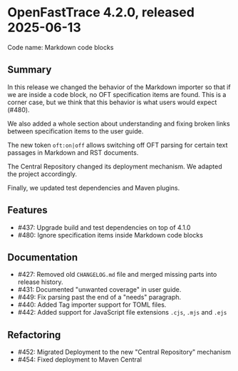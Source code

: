 # OpenFastTrace 4.2.0, released 2025-06-13

Code name: Markdown code blocks

## Summary

In this release we changed the behavior of the Markdown importer so that if we are inside a code block, no OFT specification items are found. This is a corner case, but we think that this behavior is what users would expect (#480).

We also added a whole section about understanding and fixing broken links between specification items to the user guide.

The new token `oft:on|off` allows switching off OFT parsing for certain text passages in Markdown and RST documents.

The Central Repository changed its deployment mechanism. We adapted the project accordingly.

Finally, we updated test dependencies and Maven plugins.

## Features

* #437: Upgrade build and test dependencies on top of 4.1.0
* #480: Ignore specification items inside Markdown code blocks

## Documentation

* #427: Removed old `CHANGELOG.md` file and merged missing parts into release history.
* #431: Documented "unwanted coverage" in user guide.
* #449: Fix parsing past the end of a "needs" paragraph.
* #440: Added Tag importer support for TOML files.
* #442: Added support for JavaScript file extensions `.cjs`, `.mjs` and `.ejs`

## Refactoring

* #452: Migrated Deployment to the new "Central Repository" mechanism
* #454: Fixed deployment to Maven Central
